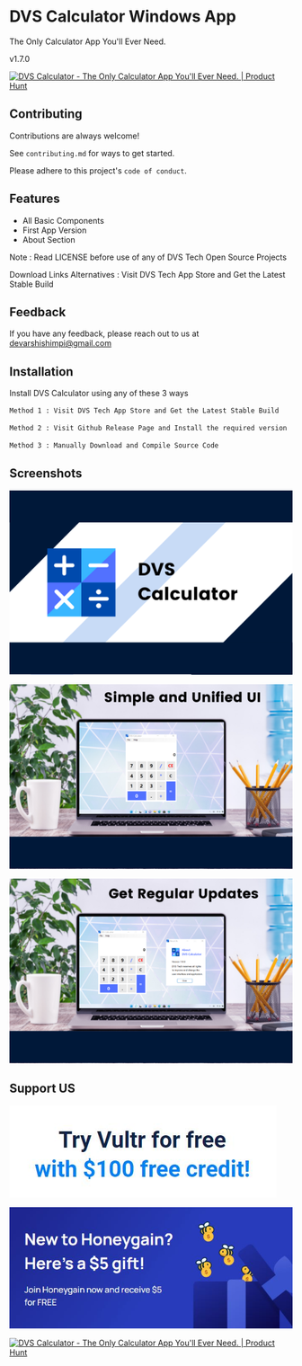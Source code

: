 # DVS Calculator Windows App

The Only Calculator App You'll Ever Need.

v1.7.0

<a href="https://www.producthunt.com/posts/dvs-calculator?utm_source=badge-featured&utm_medium=badge&utm_souce=badge-dvs&#0045;calculator" target="_blank"><img src="https://api.producthunt.com/widgets/embed-image/v1/featured.svg?post_id=352088&theme=light" alt="DVS&#0032;Calculator - The&#0032;Only&#0032;Calculator&#0032;App&#0032;You&#0039;ll&#0032;Ever&#0032;Need&#0046; | Product Hunt" style="width: 250px; height: 54px;" width="250" height="54" /></a>

## Contributing

Contributions are always welcome!

See `contributing.md` for ways to get started.

Please adhere to this project's `code of conduct`.


## Features

- All Basic Components
- First App Version
- About Section

Note : Read LICENSE before use of any of DVS Tech Open Source Projects

Download Links Alternatives : Visit DVS Tech App Store and Get the Latest Stable Build

## Feedback

If you have any feedback, please reach out to us at devarshishimpi@gmail.com

## Installation

Install DVS Calculator using any of these 3 ways

```bash
Method 1 : Visit DVS Tech App Store and Get the Latest Stable Build
```

```bash
Method 2 : Visit Github Release Page and Install the required version
```

```bash
Method 3 : Manually Download and Compile Source Code
```
    
## Screenshots

![App Screenshot](1.png)

![App Screenshot](2.png)

![App Screenshot](3.png)


## Support US
<a href="https://www.vultr.com/?ref=9043736" target="_blank"><img src="vultr-try.JPG"/></a>

<a href="https://r.honeygain.me/DEVARBD8B7" target="_blank"><img src="honeygain-try.JPG"/></a>

<a href="https://www.producthunt.com/posts/dvs-calculator?utm_source=badge-featured&utm_medium=badge&utm_souce=badge-dvs&#0045;calculator" target="_blank"><img src="https://api.producthunt.com/widgets/embed-image/v1/featured.svg?post_id=352088&theme=light" alt="DVS&#0032;Calculator - The&#0032;Only&#0032;Calculator&#0032;App&#0032;You&#0039;ll&#0032;Ever&#0032;Need&#0046; | Product Hunt" style="width: 250px; height: 54px;" width="250" height="54" /></a>
